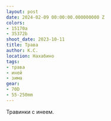 ```yaml
---
layout: post
date: 2024-02-09 00:00:00.000000000 Z
colors:
- 15170a
- 35372b
shoot_date: 2023-10-11
title: Трава
author: К.С.
location: Нахабино
tags:
- трава
- иней
- зима
gear:
- 70D
- 55-250mm
---
```

Травинки с инеем.

